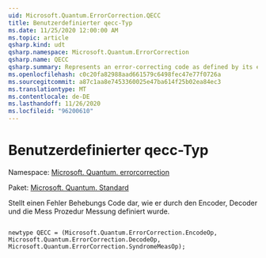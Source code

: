 ```yaml
---
uid: Microsoft.Quantum.ErrorCorrection.QECC
title: Benutzerdefinierter qecc-Typ
ms.date: 11/25/2020 12:00:00 AM
ms.topic: article
qsharp.kind: udt
qsharp.namespace: Microsoft.Quantum.ErrorCorrection
qsharp.name: QECC
qsharp.summary: Represents an error-correcting code as defined by its encoder, decoder, and syndrome measurement procedure.
ms.openlocfilehash: c0c20fa82988aad661579c6498fec47e77f0726a
ms.sourcegitcommit: a87c1aa8e7453360025e47ba614f25b02ea84ec3
ms.translationtype: MT
ms.contentlocale: de-DE
ms.lasthandoff: 11/26/2020
ms.locfileid: "96200610"
---
```

# <a name="qecc-user-defined-type"></a>Benutzerdefinierter qecc-Typ

Namespace: [Microsoft. Quantum. errorcorrection](xref:Microsoft.Quantum.ErrorCorrection)

Paket: [Microsoft. Quantum. Standard](https://nuget.org/packages/Microsoft.Quantum.Standard)


Stellt einen Fehler Behebungs Code dar, wie er durch den Encoder, Decoder und die Mess Prozedur Messung definiert wurde.

```qsharp

newtype QECC = (Microsoft.Quantum.ErrorCorrection.EncodeOp, Microsoft.Quantum.ErrorCorrection.DecodeOp, Microsoft.Quantum.ErrorCorrection.SyndromeMeasOp);
```

